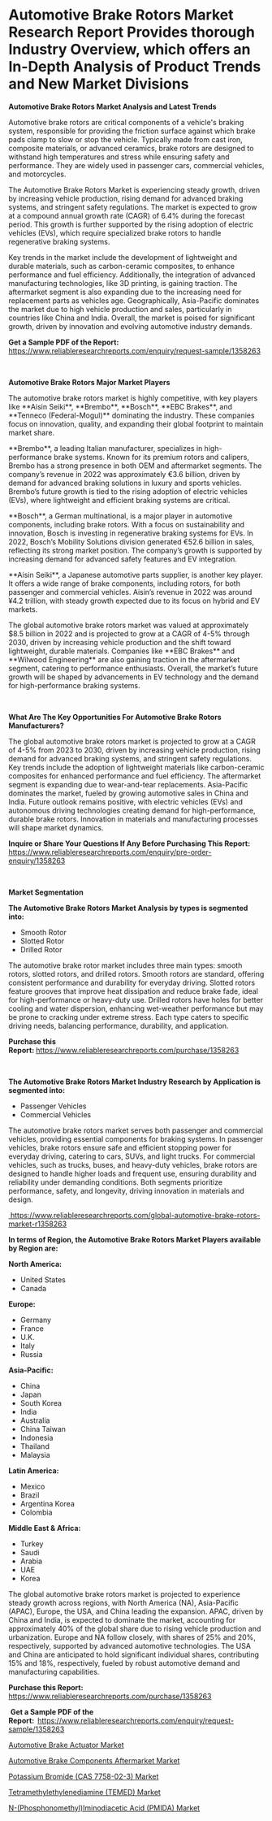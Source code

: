 <p><h1>Automotive Brake Rotors Market Research Report Provides thorough Industry Overview, which offers an In-Depth Analysis of Product Trends and New Market Divisions</h1></p><p><strong>Automotive Brake Rotors Market Analysis and Latest Trends</strong></p>
<p><p>Automotive brake rotors are critical components of a vehicle's braking system, responsible for providing the friction surface against which brake pads clamp to slow or stop the vehicle. Typically made from cast iron, composite materials, or advanced ceramics, brake rotors are designed to withstand high temperatures and stress while ensuring safety and performance. They are widely used in passenger cars, commercial vehicles, and motorcycles.</p><p>The Automotive Brake Rotors Market is experiencing steady growth, driven by increasing vehicle production, rising demand for advanced braking systems, and stringent safety regulations. The market is expected to grow at a compound annual growth rate (CAGR) of 6.4% during the forecast period. This growth is further supported by the rising adoption of electric vehicles (EVs), which require specialized brake rotors to handle regenerative braking systems.</p><p>Key trends in the market include the development of lightweight and durable materials, such as carbon-ceramic composites, to enhance performance and fuel efficiency. Additionally, the integration of advanced manufacturing technologies, like 3D printing, is gaining traction. The aftermarket segment is also expanding due to the increasing need for replacement parts as vehicles age. Geographically, Asia-Pacific dominates the market due to high vehicle production and sales, particularly in countries like China and India. Overall, the market is poised for significant growth, driven by innovation and evolving automotive industry demands.</p></p>
<p><strong>Get a Sample PDF of the Report:&nbsp;</strong> <a href="https://www.reliableresearchreports.com/enquiry/request-sample/1358263?utm_campaign=11&utm_medium=2&utm_source=Github&utm_content=ia&utm_term=21012025&utm_id=automotive-brake-rotors">https://www.reliableresearchreports.com/enquiry/request-sample/1358263</a></p>
<p>&nbsp;</p>
<p><strong>Automotive Brake Rotors Major Market Players</strong></p>
<p><p>The automotive brake rotors market is highly competitive, with key players like **Aisin Seiki**, **Brembo**, **Bosch**, **EBC Brakes**, and **Tenneco (Federal-Mogul)** dominating the industry. These companies focus on innovation, quality, and expanding their global footprint to maintain market share.</p><p>**Brembo**, a leading Italian manufacturer, specializes in high-performance brake systems. Known for its premium rotors and calipers, Brembo has a strong presence in both OEM and aftermarket segments. The company’s revenue in 2022 was approximately €3.6 billion, driven by demand for advanced braking solutions in luxury and sports vehicles. Brembo’s future growth is tied to the rising adoption of electric vehicles (EVs), where lightweight and efficient braking systems are critical.</p><p>**Bosch**, a German multinational, is a major player in automotive components, including brake rotors. With a focus on sustainability and innovation, Bosch is investing in regenerative braking systems for EVs. In 2022, Bosch’s Mobility Solutions division generated €52.6 billion in sales, reflecting its strong market position. The company’s growth is supported by increasing demand for advanced safety features and EV integration.</p><p>**Aisin Seiki**, a Japanese automotive parts supplier, is another key player. It offers a wide range of brake components, including rotors, for both passenger and commercial vehicles. Aisin’s revenue in 2022 was around ¥4.2 trillion, with steady growth expected due to its focus on hybrid and EV markets.</p><p>The global automotive brake rotors market was valued at approximately $8.5 billion in 2022 and is projected to grow at a CAGR of 4-5% through 2030, driven by increasing vehicle production and the shift toward lightweight, durable materials. Companies like **EBC Brakes** and **Wilwood Engineering** are also gaining traction in the aftermarket segment, catering to performance enthusiasts. Overall, the market’s future growth will be shaped by advancements in EV technology and the demand for high-performance braking systems.</p></p>
<p>&nbsp;</p>
<p><strong>What Are The Key Opportunities For Automotive Brake Rotors Manufacturers?</strong></p>
<p><p>The global automotive brake rotors market is projected to grow at a CAGR of 4-5% from 2023 to 2030, driven by increasing vehicle production, rising demand for advanced braking systems, and stringent safety regulations. Key trends include the adoption of lightweight materials like carbon-ceramic composites for enhanced performance and fuel efficiency. The aftermarket segment is expanding due to wear-and-tear replacements. Asia-Pacific dominates the market, fueled by growing automotive sales in China and India. Future outlook remains positive, with electric vehicles (EVs) and autonomous driving technologies creating demand for high-performance, durable brake rotors. Innovation in materials and manufacturing processes will shape market dynamics.</p></p>
<p><strong>Inquire or Share Your Questions If Any Before Purchasing This Report:</strong> <a href="https://www.reliableresearchreports.com/enquiry/pre-order-enquiry/1358263?utm_campaign=11&utm_medium=2&utm_source=Github&utm_content=ia&utm_term=21012025&utm_id=automotive-brake-rotors">https://www.reliableresearchreports.com/enquiry/pre-order-enquiry/1358263</a></p>
<p>&nbsp;</p>
<p><strong>Market Segmentation</strong></p>
<p><strong>The Automotive Brake Rotors Market Analysis by types is segmented into:</strong></p>
<p><ul><li>Smooth Rotor</li><li>Slotted Rotor</li><li>Drilled Rotor</li></ul></p>
<p><p>The automotive brake rotor market includes three main types: smooth rotors, slotted rotors, and drilled rotors. Smooth rotors are standard, offering consistent performance and durability for everyday driving. Slotted rotors feature grooves that improve heat dissipation and reduce brake fade, ideal for high-performance or heavy-duty use. Drilled rotors have holes for better cooling and water dispersion, enhancing wet-weather performance but may be prone to cracking under extreme stress. Each type caters to specific driving needs, balancing performance, durability, and application.</p></p>
<p><strong>Purchase this Report:&nbsp;</strong><a href="https://www.reliableresearchreports.com/purchase/1358263?utm_campaign=11&utm_medium=2&utm_source=Github&utm_content=ia&utm_term=21012025&utm_id=automotive-brake-rotors">https://www.reliableresearchreports.com/purchase/1358263</a></p>
<p>&nbsp;</p>
<p><strong>The Automotive Brake Rotors Market Industry Research by Application is segmented into:</strong></p>
<p><ul><li>Passenger Vehicles</li><li>Commercial Vehicles</li></ul></p>
<p><p>The automotive brake rotors market serves both passenger and commercial vehicles, providing essential components for braking systems. In passenger vehicles, brake rotors ensure safe and efficient stopping power for everyday driving, catering to cars, SUVs, and light trucks. For commercial vehicles, such as trucks, buses, and heavy-duty vehicles, brake rotors are designed to handle higher loads and frequent use, ensuring durability and reliability under demanding conditions. Both segments prioritize performance, safety, and longevity, driving innovation in materials and design.</p></p>
<p><a href="https://www.reliableresearchreports.com/global-automotive-brake-rotors-market-r1358263?utm_campaign=11&utm_medium=2&utm_source=Github&utm_content=ia&utm_term=21012025&utm_id=automotive-brake-rotors">&nbsp;https://www.reliableresearchreports.com/global-automotive-brake-rotors-market-r1358263</a></p>
<p><strong>In terms of Region, the Automotive Brake Rotors Market Players available by Region are:</strong></p>
<p>
    <p> <strong> North America: </strong>
        <ul>
            <li>United States</li>
            <li>Canada</li>
        </ul>
        </p> 
    <p> <strong> Europe: </strong>
        <ul>
            <li>Germany</li>
            <li>France</li>
            <li>U.K.</li>
            <li>Italy</li>
            <li>Russia</li>
        </ul>
        </p> 
    <p> <strong> Asia-Pacific: </strong>
        <ul>
            <li>China</li>
            <li>Japan</li>
            <li>South Korea</li>
            <li>India</li>
            <li>Australia</li>
            <li>China Taiwan</li>
            <li>Indonesia</li>
            <li>Thailand</li>
            <li>Malaysia</li>
        </ul>
        </p> 
    <p> <strong> Latin America: </strong>
        <ul>
            <li>Mexico</li>
            <li>Brazil</li>
            <li>Argentina Korea</li>
            <li>Colombia</li>
        </ul>
        </p> 
    <p> <strong> Middle East & Africa: </strong>
        <ul>
            <li>Turkey</li>
            <li>Saudi</li>
            <li>Arabia</li>
            <li>UAE</li>
            <li>Korea</li>
        </ul>
    </p>
    </p>
<p><p>The global automotive brake rotors market is projected to experience steady growth across regions, with North America (NA), Asia-Pacific (APAC), Europe, the USA, and China leading the expansion. APAC, driven by China and India, is expected to dominate the market, accounting for approximately 40% of the global share due to rising vehicle production and urbanization. Europe and NA follow closely, with shares of 25% and 20%, respectively, supported by advanced automotive technologies. The USA and China are anticipated to hold significant individual shares, contributing 15% and 18%, respectively, fueled by robust automotive demand and manufacturing capabilities.</p></p>
<p><strong>Purchase this Report: </strong><a href="https://www.reliableresearchreports.com/purchase/1358263?utm_campaign=11&utm_medium=2&utm_source=Github&utm_content=ia&utm_term=21012025&utm_id=automotive-brake-rotors">https://www.reliableresearchreports.com/purchase/1358263</a></p>
<p>&nbsp;<strong>Get a Sample PDF of the Report:&nbsp;&nbsp;</strong><a href="https://www.reliableresearchreports.com/enquiry/request-sample/1358263?utm_campaign=11&utm_medium=2&utm_source=Github&utm_content=ia&utm_term=21012025&utm_id=automotive-brake-rotors">https://www.reliableresearchreports.com/enquiry/request-sample/1358263</a></p>
<p><strong></strong></p>
<p><p><a href="https://github.com/ChiragRp1/Market-Research-Report-List-7/blob/main/automotive-brake-actuator-market.md?utm_campaign=11&utm_medium=2&utm_source=Github&utm_content=ia&utm_term=21012025&utm_id=automotive-brake-rotors">Automotive Brake Actuator Market</a></p><p><a href="https://github.com/gukenneth26571/Market-Research-Report-List-1/blob/main/automotive-brake-components-aftermarket-market.md?utm_campaign=11&utm_medium=2&utm_source=Github&utm_content=ia&utm_term=21012025&utm_id=automotive-brake-rotors">Automotive Brake Components Aftermarket Market</a></p><p><a href="https://www.linkedin.com/pulse/breaking-down-potassium-bromide-cas-7758-02-3-market-growth-wgxde?utm_campaign=11&utm_medium=2&utm_source=Github&utm_content=ia&utm_term=21012025&utm_id=automotive-brake-rotors">Potassium Bromide (CAS 7758-02-3) Market</a></p><p><a href="https://www.linkedin.com/pulse/tetramethylethylenediamine-temed-landscape-product-spectrum-vouhe?utm_campaign=11&utm_medium=2&utm_source=Github&utm_content=ia&utm_term=21012025&utm_id=automotive-brake-rotors">Tetramethylethylenediamine (TEMED) Market</a></p><p><a href="https://www.linkedin.com/pulse/comprehensive-overview-n-phosphonomethyliminodiacetic-mru5c?utm_campaign=11&utm_medium=2&utm_source=Github&utm_content=ia&utm_term=21012025&utm_id=automotive-brake-rotors">N-(Phosphonomethyl)Iminodiacetic Acid (PMIDA) Market</a></p></p>